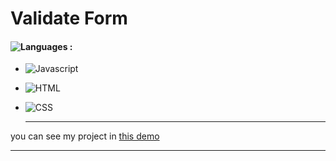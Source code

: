 # Validate Form

#### ![Languages](https://img.shields.io/github/languages/count/zeynab-jalalian/Validate-Form) :
 - ![Javascript](https://img.shields.io/badge/javascript-yellow)
 - ![HTML](https://img.shields.io/badge/Html-orange)
 - ![CSS](https://img.shields.io/badge/Css-blue)
   
   ---
 you can see my project in [this demo](https://zeynab-jalalian.github.io/Validate-Form/)
  ___
